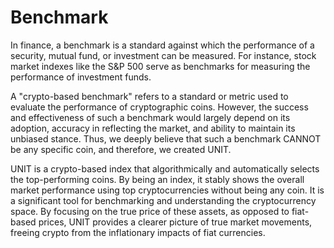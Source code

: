 # Benchmark

In finance, a benchmark is a standard against which the performance of a security, mutual fund, or investment can be measured. For instance, stock market indexes like the S\&P 500 serve as benchmarks for measuring the performance of investment funds.

A "crypto-based benchmark" refers to a standard or metric used to evaluate the performance of cryptographic coins. However, the success and effectiveness of such a benchmark would largely depend on its adoption, accuracy in reflecting the market, and ability to maintain its unbiased stance. Thus, we deeply believe that such a benchmark CANNOT be any specific coin, and therefore, we created UNIT.

UNIT is a crypto-based index that algorithmically and automatically selects the top-performing coins. By being an index, it stably shows the overall market performance using top cryptocurrencies without being any coin. It is a significant tool for benchmarking and understanding the cryptocurrency space. By focusing on the true price of these assets, as opposed to fiat-based prices, UNIT provides a clearer picture of true market movements, freeing crypto from the inflationary impacts of fiat currencies.
